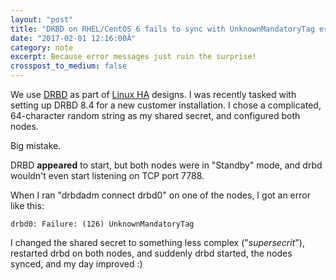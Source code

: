 ```yaml
---
layout: "post"
title: "DRBD on RHEL/CentOS 6 fails to sync with UnknownMandatoryTag error"
date: "2017-02-01 12:16:00Â"
category: note
excerpt: Because error messages just ruin the surprise!
crosspost_to_medium: false
---
```

We use [DRBD](https://www.drbd.org/en/) as part of [Linux HA](http://linux-ha.org/wiki/Main_Page) designs. I was recently tasked with setting up DRBD 8.4 for a new customer installation. I chose a complicated, 64-character random string as my shared secret, and configured both nodes.

Big mistake.

DRBD __appeared__ to start, but both nodes were in "Standby" mode, and drbd wouldn't even start listening on TCP port 7788.

When I ran "drbdadm connect drbd0" on one of the nodes, I got an error like this:

````
drbd0: Failure: (126) UnknownMandatoryTag
````

I changed the shared secret to something less complex ("_supersecrit_"), restarted drbd on both nodes, and suddenly drbd started, the nodes synced, and my day improved :)
